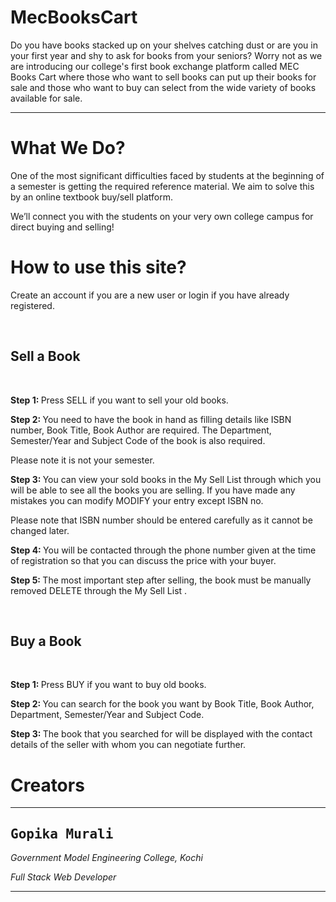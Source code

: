# MecBooksCart
Do you have books stacked up on your shelves catching dust or are you in your first year and shy to ask for books from your seniors? Worry not as we are introducing our college's first book exchange platform called MEC Books Cart where those who want to sell books can put up their books for sale and those who want to buy can select from the wide variety of books available for sale.
<hr>

<h1>What We Do?</h1>                
 <p>One of the most significant difficulties faced by students at the beginning of a semester is getting the required reference material. We aim to solve this by an online textbook buy/sell platform.</p>
<p>We’ll connect you with the students on your very own college campus for direct buying and selling!</p>

 <h1>How to use this site?</h1>
<p>Create an account if you are a new user or login if you have already registered.</p>
<br>
<h2><b>Sell a Book</b></h2>
<br>
<p><b>Step 1: </b>Press <a class="btn btn-danger">SELL</a> if you want to sell your old books.</p>
<p><b>Step 2: </b>You need to have the book in hand as filling details like ISBN number, Book Title, Book Author are required. The Department, Semester/Year and Subject Code of the book is also required.<p> <i class="glyphicon glyphicon-warning-sign"></i> Please note it is not your semester.</p></p>
                <p><b>Step 3: </b>You can view your sold books in the <a class="btn btn-default"> My Sell List </a> through which you will be able to see all the books you are selling. If you have made any mistakes you can modify <a class="btn btn-warning">MODIFY</a> your entry except ISBN no.<p> <i class="glyphicon glyphicon-warning-sign"></i> Please note that ISBN number should be entered carefully as it cannot be changed later.</p></p>
<p><b>Step 4: </b>You will be contacted through the phone number given at the time of registration so that you can discuss the price with your buyer.</p>
<p><b>Step 5: </b>The most important step after selling, the book must be manually removed <a class="btn btn-danger" >DELETE</a> through the <a class="btn btn-default" > My Sell List </a>.</p>
<br>
<h2><b>Buy a Book</b></h2>
<br>
<p><b>Step 1: </b>Press <a class="btn btn-danger">BUY</a> if you want to buy old books.</p>
<p><b>Step 2: </b>You can search for the book you want by Book Title, Book Author, Department, Semester/Year and Subject Code.</p>
<p><b>Step 3: </b>The book that you searched for will be displayed with the contact details of the seller with whom you can negotiate further.</p>

<h1>Creators</h1>
<hr>
<h2><tt><b>Gopika Murali</b></tt></h2>
<p><i>Government Model Engineering College, Kochi</i></p>
<p><em>Full Stack Web Developer</em></p>
<hr>
